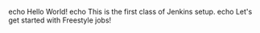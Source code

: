 echo Hello World!
echo This is the first class of Jenkins setup.
echo Let's get started with Freestyle jobs!

